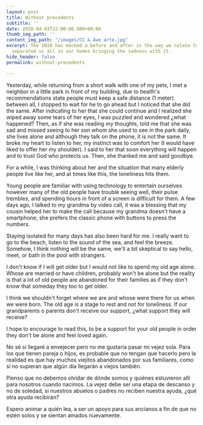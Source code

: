 ```yaml
---
layout: post
title: Without precedents
subtitle: ''
date: 2020-04-03T22:00:00.000+00:00
thumb_img_path: ''
content_img_path: "/images/CC & Awe arte.jpg"
excerpt: The 2020 has marked a before and after in the way we relate to others. COVID-19
  separated us all in our homes bringing the sadness with it.
hide_header: false
permalink: without-precedents

---
```

Yesterday, while returning from a short walk with one of my pets, I met a neighbor in a little park in front of my building, due to health's recommendations state people must keep a safe distance (1 meter) between all, I stopped to wait for he to go ahead but I noticed that she did the same. After indicating to her that she could continue and I realized she wiped away some tears of her eyes, I was puzzled and wondered ¿what happened? Then, as if she was reading my thoughts, told me that she was sad and missed seeing to her son whom she used to see in the park daily, she lives alone and although they talk on the phone, it is not the same. It broke my heart to listen to her, my instinct was to comfort her (I would have liked to offer her my shoulder). I said to her that soon everything will happen and to trust God who protects us. Then, she thanked me and said goodbye.

For a while, I was thinking about her and the situation that many elderly people live like her, and at times like this, the loneliness hits them.

Young people are familiar with using technology to entertain ourselves however many of the old people have trouble seeing well, their pulse trembles, and spending hours in front of a screen is difficult for them. A few days ago, I talked to my grandma by video call, it was a blessing that my cousin helped her to make the call because my grandma doesn't have a smartphone, she prefers the classic phone with buttons to press the numbers.

Staying isolated for many days has also been hard for me. I really want to go to the beach, listen to the sound of the sea, and feel the breeze. Somehow, I think nothing will be the same, we'll a bit skeptical to say hello, meet, or bath in the pool with strangers.

I don't know if I will get older but I would not like to spend my old age alone. Whose are married or have children, probably won't be alone but the reality is that a lot of old people are abandoned for their families as if they don't know that someday they too to get older.

I think we shouldn't forget where we are and whose were there for us when we were born. The old age is a stage to rest and not for loneliness. If our grandparents o parents don't receive our support, ¿what support they will receive?

I hope to encourage to read this, to be a support for your old people in order they don't be alone and feel loved again.

No sé si llegaré a envejecer pero no me gustaría pasar mi vejez sola. Para los que tienen pareja o hijos, es probable que no tengan que hacerlo pero la realidad es que hay muchos viejitos abandonados por sus familiares, como si no supieran que algún día llegarán a viejos también.

Pienso que no debemos olvidar de dónde somos y quiénes estuvieron allí para nosotros cuando nacimos. La vejez debe ser una etapa de descanso y no de soledad, si nuestros abuelos o padres no reciben nuestra ayuda, ¿qué otra ayuda recibirán?

Espero animar a quién lea, a ser un apoyo para sus ancianos a fin de que no estén solos y se sientan amados nuevamente.